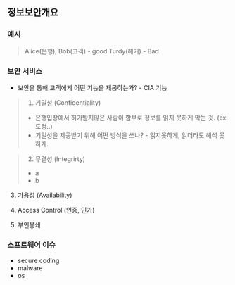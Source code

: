 ## 정보보안개요
### 예시
> Alice(은행), Bob(고객)  - good
> Turdy(해커) - Bad

### 보안 서비스
- 보안을 통해 고객에게 어떤 기능을 제공하는가? - CIA 기능
> 1) 기밀성 (Confidentiality)
> - 은행입장에서 허가받지않은 사람이 함부로 정보를 읽지 못하게 막는 것. (ex. 도청..)
> - 기밀성을 제공받기 위해 어떤 방식을 쓰나? - 읽지못하게, 읽더라도 해석 못하게. 
 
> 2) 무결성 (Integrirty)
> - a
> - b 
3) 가용성 (Availability)

4) Access Control (인증, 인가)
5) 부인봉쇄

### 소프트웨어 이슈
- secure coding
- malware
- os
